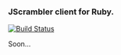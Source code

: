 ### JScrambler client for Ruby.

[![Build Status](https://travis-ci.org/joseairosa/ruby-jscrambler.svg?branch=alpha)](https://travis-ci.org/joseairosa/ruby-jscrambler)

Soon...
